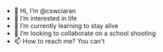 - 👋 Hi, I’m @cswciaran
- 👀 I’m interested in life
- 🌱 I’m currently learning to stay alive
- 💞️ I’m looking to collaborate on a school shooting
- 📫 How to reach me? You can't


